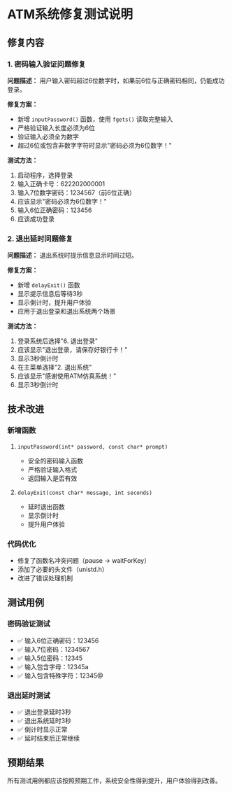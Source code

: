 # ATM系统修复测试说明

## 修复内容

### 1. 密码输入验证问题修复
**问题描述：** 用户输入密码超过6位数字时，如果前6位与正确密码相同，仍能成功登录。

**修复方案：**
- 新增 `inputPassword()` 函数，使用 `fgets()` 读取完整输入
- 严格验证输入长度必须为6位
- 验证输入必须全为数字
- 超过6位或包含非数字字符时显示"密码必须为6位数字！"

**测试方法：**
1. 启动程序，选择登录
2. 输入正确卡号：622202000001
3. 输入7位数字密码：1234567（前6位正确）
4. 应该显示"密码必须为6位数字！"
5. 输入6位正确密码：123456
6. 应该成功登录

### 2. 退出延时问题修复
**问题描述：** 退出系统时提示信息显示时间过短。

**修复方案：**
- 新增 `delayExit()` 函数
- 显示提示信息后等待3秒
- 显示倒计时，提升用户体验
- 应用于退出登录和退出系统两个场景

**测试方法：**
1. 登录系统后选择"6. 退出登录"
2. 应该显示"退出登录，请保存好银行卡！"
3. 显示3秒倒计时
4. 在主菜单选择"2. 退出系统"
5. 应该显示"感谢使用ATM仿真系统！"
6. 显示3秒倒计时

## 技术改进

### 新增函数
1. `inputPassword(int* password, const char* prompt)`
   - 安全的密码输入函数
   - 严格验证输入格式
   - 返回输入是否有效

2. `delayExit(const char* message, int seconds)`
   - 延时退出函数
   - 显示倒计时
   - 提升用户体验

### 代码优化
- 修复了函数名冲突问题（pause -> waitForKey）
- 添加了必要的头文件（unistd.h）
- 改进了错误处理机制

## 测试用例

### 密码验证测试
- ✅ 输入6位正确密码：123456
- ✅ 输入7位密码：1234567
- ✅ 输入5位密码：12345
- ✅ 输入包含字母：12345a
- ✅ 输入包含特殊字符：12345@

### 退出延时测试
- ✅ 退出登录延时3秒
- ✅ 退出系统延时3秒
- ✅ 倒计时显示正常
- ✅ 延时结束后正常继续

## 预期结果

所有测试用例都应该按照预期工作，系统安全性得到提升，用户体验得到改善。
